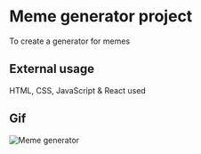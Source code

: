 <h1> Meme generator project </h1>

To create a generator for memes

<h2> External usage </h2>

HTML, CSS, JavaScript & React used

<h2> Gif </h2>


![Meme generator](https://github.com/user-attachments/assets/6cb2ee89-8268-43e2-9fa2-89c75a424cab)
